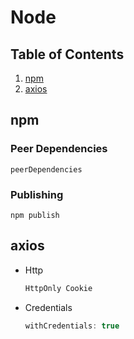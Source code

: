 # Node

## Table of Contents
1. [npm](#npm)
2. [axios](#axios)

## npm
### Peer Dependencies
```node
peerDependencies
```

### Publishing
```node
npm publish
```

## axios
* Http
  ```javascript
  HttpOnly Cookie
  ```
* Credentials
  ```javascript
  withCredentials: true
  ```
